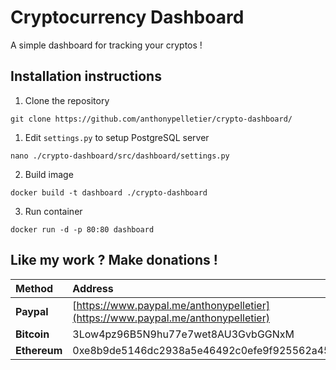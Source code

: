 # Cryptocurrency Dashboard
A simple dashboard for tracking your cryptos !

## Installation instructions

1. Clone the repository
```
git clone https://github.com/anthonypelletier/crypto-dashboard/
```

1. Edit `settings.py` to setup PostgreSQL server
```
nano ./crypto-dashboard/src/dashboard/settings.py
```

2. Build image
```
docker build -t dashboard ./crypto-dashboard
```

3. Run container
```
docker run -d -p 80:80 dashboard
```

## Like my work ? Make donations !
| Method       | Address                                                                          |
|:-------------|:---------------------------------------------------------------------------------|
| **Paypal**   | [https://www.paypal.me/anthonypelletier](https://www.paypal.me/anthonypelletier) |
| **Bitcoin**  | 3Low4pz96B5N9hu77e7wet8AU3GvbGGNxM                                               |
| **Ethereum** | 0xe8b9de5146dc2938a5e46492c0efe9f925562a45                                       |
